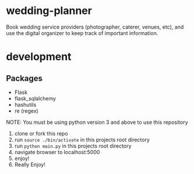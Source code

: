 # wedding-planner
Book wedding service providers (photographer, caterer, venues, etc), and use the digital organizer to keep track of important information.

# development
## Packages
  - Flask
  - flask_sqlalchemy
  - hashutils
  - re (regex)

NOTE: You must be using python version 3 and above to use this repository
1. clone or fork this repo
3. run `source ./bin/activate` in this projects root directory
2. run `python main.py` in this projects root directory
3. navigate browser to localhost:5000
4. enjoy!
5. Really Enjoy!
